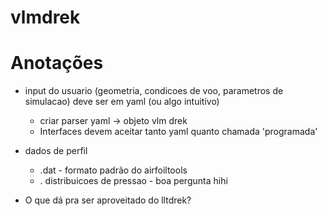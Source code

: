 # vlmdrek

# Anotações
- input do usuario (geometria, condicoes de voo, parametros de simulacao) deve ser em yaml (ou algo intuitivo)
    -  criar parser yaml -> objeto vlm drek
    - Interfaces devem aceitar tanto yaml quanto chamada 'programada'
- dados de perfil
    - .dat - formato padrão do airfoiltools
    - . distribuicoes de pressao - boa pergunta hihi

- O que dá pra ser aproveitado do lltdrek?